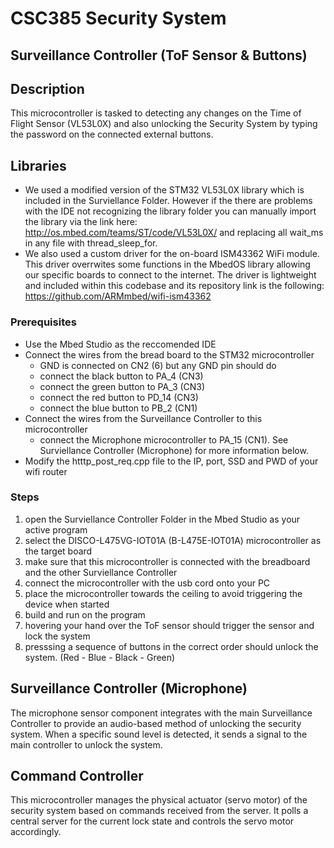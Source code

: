 # CSC385 Security System

## Surveillance Controller (ToF Sensor & Buttons)

## Description
This microcontroller is tasked to detecting any changes on the Time of Flight Sensor (VL53L0X) and also unlocking the Security System by typing the password on the connected external buttons.

## Libraries
- We used a modified version of the STM32 VL53L0X library which is included in the Surviellance Folder. However if the there are problems with the IDE not recognizing the library folder you can manually import the library via the link here: http://os.mbed.com/teams/ST/code/VL53L0X/ and replacing all wait_ms in any file with thread_sleep_for. 
- We also used a custom driver for the on-board ISM43362 WiFi module. This driver overrwites some functions in the MbedOS library allowing 
our specific boards to connect to the internet. The driver is lightweight and included within this codebase and its repository link is 
the following: https://github.com/ARMmbed/wifi-ism43362 

### Prerequisites
- Use the Mbed Studio as the reccomended IDE
- Connect the wires from the bread board to the STM32 microcontroller
    - GND is connected on CN2 (6) but any GND pin should do
    - connect the black button to PA_4 (CN3)
    - connect the green button to PA_3 (CN3)
    - connect the red button to PD_14 (CN3)
    - connect the blue button to PB_2 (CN1)
- Connect the wires from the Surveillance Controller to this microcontroller
    - connect the Microphone microcontroller to PA_15 (CN1). See Surviellance Controller (Microphone) for more information below.
- Modify the htttp_post_req.cpp file to the IP, port, SSD and PWD of your wifi router

### Steps
1. open the Surviellance Controller Folder in the Mbed Studio as your active program
2. select the DISCO-L475VG-IOT01A (B-L475E-IOT01A) microcontroller as the target board
3. make sure that this microcontroller is connected with the breadboard and the other Surviellance Controller
4. connect the microcontroller with the usb cord onto your PC
5. place the microcontroller towards the ceiling to avoid triggering the device when started
6. build and run on the program
7. hovering your hand over the ToF sensor should trigger the sensor and lock the system
8. presssing a sequence of buttons in the correct order should unlock the system. (Red - Blue - Black - Green)

## Surveillance Controller (Microphone)
The microphone sensor component integrates with the main Surveillance Controller to provide an audio-based method of unlocking the security system. When a specific sound level is detected, it sends a signal to the 
main controller to unlock the system.

## Command Controller 
This microcontroller manages the physical actuator (servo motor) of the security system based on commands received from the server. It polls a central server for the current lock state and controls the servo motor accordingly.